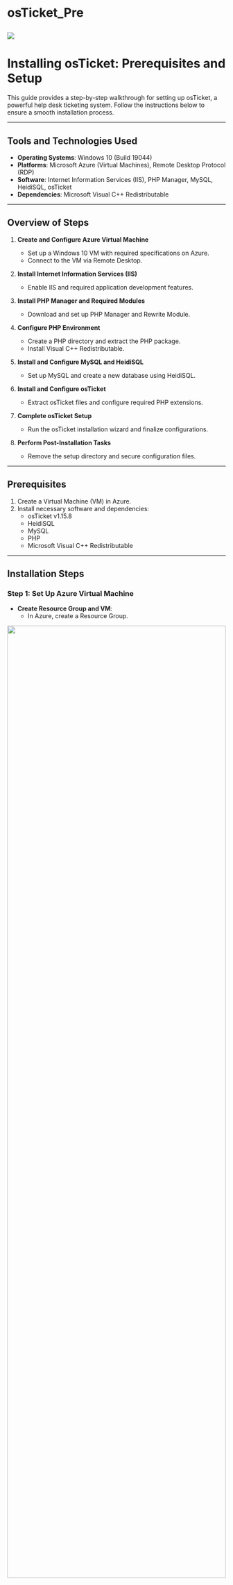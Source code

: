 # osTicket_Pre<p align="center">
<img src="https://i.imgur.com/Clzj7Xs.png"/>
</p>

# Installing osTicket: Prerequisites and Setup

This guide provides a step-by-step walkthrough for setting up osTicket, a powerful help desk ticketing system. Follow the instructions below to ensure a smooth installation process.

---

## Tools and Technologies Used

- **Operating Systems**: Windows 10 (Build 19044)
- **Platforms**: Microsoft Azure (Virtual Machines), Remote Desktop Protocol (RDP)
- **Software**: Internet Information Services (IIS), PHP Manager, MySQL, HeidiSQL, osTicket
- **Dependencies**: Microsoft Visual C++ Redistributable

---

## Overview of Steps

1. **Create and Configure Azure Virtual Machine**
   - Set up a Windows 10 VM with required specifications on Azure.
   - Connect to the VM via Remote Desktop.

2. **Install Internet Information Services (IIS)**
   - Enable IIS and required application development features.

3. **Install PHP Manager and Required Modules**
   - Download and set up PHP Manager and Rewrite Module.

4. **Configure PHP Environment**
   - Create a PHP directory and extract the PHP package.
   - Install Visual C++ Redistributable.

5. **Install and Configure MySQL and HeidiSQL**
   - Set up MySQL and create a new database using HeidiSQL.

6. **Install and Configure osTicket**
   - Extract osTicket files and configure required PHP extensions.

7. **Complete osTicket Setup**
   - Run the osTicket installation wizard and finalize configurations.

8. **Perform Post-Installation Tasks**
   - Remove the setup directory and secure configuration files.

---

## Prerequisites

1. Create a Virtual Machine (VM) in Azure.
2. Install necessary software and dependencies:
   - osTicket v1.15.8
   - HeidiSQL
   - MySQL
   - PHP
   - Microsoft Visual C++ Redistributable

---

## Installation Steps

### Step 1: Set Up Azure Virtual Machine

- **Create Resource Group and VM**:
  - In Azure, create a Resource Group.

<p align="center">
<img src="https://i.imgur.com/eBi5k2l.png" height="75%" width="100%"/>
</p>

- **Create a VM on Azure**:
  - Set up a Windows 10 VM with 2-4 virtual CPUs and a new Virtual Network (Vnet).
  - Note down the username and password for RDP access.

<p align="center">
<img src="https://i.imgur.com/dEF1c7h.png" height="75%" width="100%"/>
</p>

- **Connect via Remote Desktop**:
  - Use the Remote Desktop Connection app to log into your Azure VM.

### Step 2: Enable IIS

- Navigate to **Control Panel > Programs > Turn Windows features on or off**.
- Enable **Internet Information Services (IIS)** and expand the following options:
  - **World Wide Web Services > Application Development Features > CGI**

<p align="center">
<img src="https://i.imgur.com/iB0DDRd.png" height="75%" width="100%"/>
</p>
<p align="center">
<img src="https://i.imgur.com/1RmIXB7.png" height="75%" width="100%"/>
</p>

### Step 3: Install PHP Manager and Rewrite Module

- Download and install the **PHP Manager** and **Rewrite Module**. You can find the files used on [here](https://drive.google.com/drive/u/2/folders/1APMfNyfNzcxZC6EzdaNfdZsUwxWYChf6) 📁

<p align="center">
<img src="https://i.imgur.com/pmwpPEu.png" height="75%" width="100%"/>
</p>

### Step 4: Configure PHP

- **Create PHP Directory**:
  - Create a folder `C:\PHP`.
  - Download and extract the `php-7.3.8-nts-Win32-VC15-x86.zip` file into `C:\PHP`.

<p align="center">
<img src="https://i.imgur.com/18746085-a3cf-4f1f-b0d5-5cd73f969319.png" height="75%" width="100%"/>
</p>

- **Install VC Redistributable**:
  - Download and install **VC_Redist**.

<p align="center">
<img src="https://i.imgur.com/Gx8ryBV.png" height="75%" width="100%"/>
</p>

### Step 5: Install MySQL and HeidiSQL

- Download and install **MySQL**.
  - Set up a username and password for database access.

<p align="center">
<img src="https://i.imgur.com/IVpLg40.png" height="75%" width="100%"/>
</p>

- Install **HeidiSQL** and create a new database named `osTicket`.

<p align="center">
<img src="https://i.imgur.com/vXzmQqg.png" height="75%" width="100%"/>
</p>

### Step 6: Install osTicket

- Download osTicket and extract the `upload` folder to `C:\inetpub\wwwroot`.
- Rename `upload` to `osTicket`.

<p align="center">
<img src="https://i.imgur.com/pDikkgq.png" height="75%" width="100%"/>
</p>

- Restart IIS and browse to the osTicket installation page (`http://localhost/osTicket`).

### Step 7: Configure osTicket

- Enable required PHP extensions in IIS:
  - `php_imap.dll`
  - `php_intl.dll`
  - `php_opcache.dll`

<p align="center">
<img src="https://i.imgur.com/LFKo5Hs.png" height="75%" width="100%"/>
</p>

- Rename and set permissions for the configuration file:
  - Rename `ost-sampleconfig.php` to `ost-config.php`.
  - Disable inheritance and assign `Everyone` full access.

<p align="center">
<img src="https://i.imgur.com/YzsMXNX.png" height="75%" width="100%"/>
</p>

### Step 8: Complete Installation

- Configure the database in the osTicket setup wizard:
  - Database Name: `osTicket`
  - Username: `root`
  - Password: Set during MySQL installation.

<p align="center">
<img src="https://i.imgur.com/akDyber.png" height="75%" width="100%"/>
</p>

- Click **Install Now!** to finalize.

### Step 9: Post-Installation Cleanup

- Delete the `setup` directory: `C:\inetpub\wwwroot\osTicket\setup`.
- Set `ost-config.php` to read-only.

<p align="center">
<img src="https://i.imgur.com/n6k46XL.png" height="75%" width="100%"/>
</p>

### Step 10: Access osTicket Admin Panel

- Log in to the osTicket Admin Panel: `http://localhost/osTicket/scp/login.php`.

<p align="center">
<img src="https://i.imgur.com/8wvWH0H.jpg" height="75%" width="100%"/>
</p>

---

## Congratulations!

You've successfully installed and configured osTicket.
